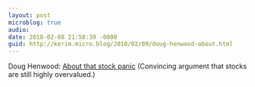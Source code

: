 ```yaml
---
layout: post
microblog: true
audio: 
date: 2018-02-08 21:58:39 -0800
guid: http://kerim.micro.blog/2018/02/09/doug-henwood-about.html
---
```

Doug Henwood: [About that stock panic](https://lbo-news.com/2018/02/08/about-that-stock-panic/) (Convincing argument that stocks are still highly overvalued.)
